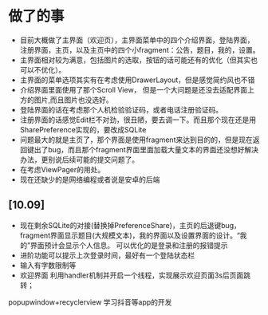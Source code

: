 # 做了的事
- 目前大概做了主界面（欢迎页），主界面菜单中的四个介绍界面，登陆界面，注册界面，主页，以及主页中的四个小fragment：公告，题目，我的，设置。  
- 主界面相对较为满意，包括图片的选取，按钮的话可能还有的优化（但其实也可以不优化）。  
- 主界面的菜单选项其实有在考虑使用DrawerLayout，但是感觉简约风也不错  
- 介绍界面里面使用了那个Scroll View， 但是一个大问题是还没去适配界面上方的图片,而且图片也没选好。  
- 登陆界面的话在考虑那个人机检验验证码，或者电话注册验证码。  
- 注册界面的话感觉Edit栏不对劲，很丑陋，要去调一下。而且那个现在还是用SharePreference实现的，要改成SQLite  
- 问题最大的就是主页了，那个界面是使用fragment来达到目的的，但是现在返回键出了bug，而且那个fragment界面里面加载大量文本的界面还没想好解决办法，更别说后续可能的提交问题了。  
- 在考虑ViewPager的用处。
- 现在还缺少的是网络编程或者说是安卓的后端

[10.09]
- 
- 现在剩余SQLite的对接(替换掉PreferenceShare)，主页的后退键bug，fragment界面显示题目(大规模文本)，我的界面以及设置界面的设计。“我的”界面预计会显示个人信息。 可以优化的是登录和注册的报错提示
- 进阶功能可以提示上次登录时间，最好有一个登陆状态栏
- 输入有字数限制等
- 欢迎界面 利用handler机制并开启一个线程，实现展示欢迎页面3s后页面跳转；



popupwindow+recyclerview
学习抖音等app的开发